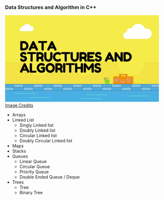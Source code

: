 ### Data Structures and Algorithm in C++

![dsa-banner](imgs/dsa-banner.jpg)
[Image Credits](https://medium.com/@mohamedmansormemo/algorithms-and-data-structure-1c2ad2dd8675)

- Arrays
- Linked List
  - Singly Linked list
  - Doubly Linked list
  - Circular Linked list
  - Doubly Circular Linked list
- Maps
- Stacks
- Queues
  - Linear Queue
  - Circular Queue
  - Priority Queue
  - Double Ended Queue / Deque
- Trees
  - Tree
  - Binary Tree

